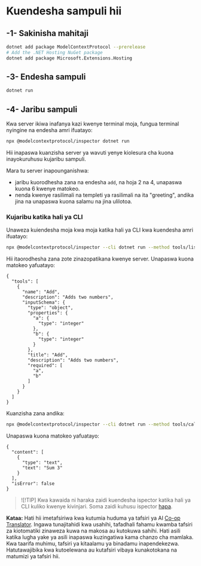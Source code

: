 <!--
CO_OP_TRANSLATOR_METADATA:
{
  "original_hash": "d1954cd45a2563dfea43bfe48cccb0c8",
  "translation_date": "2025-05-17T09:11:45+00:00",
  "source_file": "03-GettingStarted/01-first-server/solution/dotnet/README.md",
  "language_code": "sw"
}
-->
# Kuendesha sampuli hii

## -1- Sakinisha mahitaji

```bash
dotnet add package ModelContextProtocol --prerelease
# Add the .NET Hosting NuGet package
dotnet add package Microsoft.Extensions.Hosting
```

## -3- Endesha sampuli

```bash
dotnet run
```

## -4- Jaribu sampuli

Kwa server ikiwa inafanya kazi kwenye terminal moja, fungua terminal nyingine na endesha amri ifuatayo:

```bash
npx @modelcontextprotocol/inspector dotnet run
```

Hii inapaswa kuanzisha server ya wavuti yenye kiolesura cha kuona inayokuruhusu kujaribu sampuli.

Mara tu server inapounganishwa:

- jaribu kuorodhesha zana na endesha `add`, na hoja 2 na 4, unapaswa kuona 6 kwenye matokeo.
- nenda kwenye rasilimali na templeti ya rasilimali na ita "greeting", andika jina na unapaswa kuona salamu na jina ulilotoa.

### Kujaribu katika hali ya CLI

Unaweza kuiendesha moja kwa moja katika hali ya CLI kwa kuendesha amri ifuatayo:

```bash
npx @modelcontextprotocol/inspector --cli dotnet run --method tools/list
```

Hii itaorodhesha zana zote zinazopatikana kwenye server. Unapaswa kuona matokeo yafuatayo:

```text
{
  "tools": [
    {
      "name": "Add",
      "description": "Adds two numbers",
      "inputSchema": {
        "type": "object",
        "properties": {
          "a": {
            "type": "integer"
          },
          "b": {
            "type": "integer"
          }
        },
        "title": "Add",
        "description": "Adds two numbers",
        "required": [
          "a",
          "b"
        ]
      }
    }
  ]
}
```

Kuanzisha zana andika:

```bash
npx @modelcontextprotocol/inspector --cli dotnet run --method tools/call --tool-name Add --tool-arg a=1 --tool-arg b=2
```

Unapaswa kuona matokeo yafuatayo:

```text
{
  "content": [
    {
      "type": "text",
      "text": "Sum 3"
    }
  ],
  "isError": false
}
```

> ![!TIP]
> Kwa kawaida ni haraka zaidi kuendesha ispector katika hali ya CLI kuliko kwenye kivinjari.
> Soma zaidi kuhusu ispector [hapa](https://github.com/modelcontextprotocol/inspector).

**Kataa:**
Hati hii imetafsiriwa kwa kutumia huduma ya tafsiri ya AI [Co-op Translator](https://github.com/Azure/co-op-translator). Ingawa tunajitahidi kwa usahihi, tafadhali fahamu kwamba tafsiri za kiotomatiki zinaweza kuwa na makosa au kutokuwa sahihi. Hati asili katika lugha yake ya asili inapaswa kuzingatiwa kama chanzo cha mamlaka. Kwa taarifa muhimu, tafsiri ya kitaalamu ya binadamu inapendekezwa. Hatutawajibika kwa kutoelewana au kutafsiri vibaya kunakotokana na matumizi ya tafsiri hii.